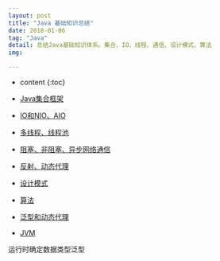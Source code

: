 ```yaml
---
layout: post
title: "Java 基础知识总结"
date: 2018-01-06
tag: "Java"
detail: 总结Java基础知识体系。集合、IO、线程、通信、设计模式、算法
img: 

---
```


* content
{:toc}



* [Java集合框架](http://zhongyp.me/2018/01/06/Collection/)

* [IO和NIO、AIO]()

* [多线程、线程池]()

* [阻塞、非阻塞、异步网络通信]()

* [反射、动态代理]()

* [设计模式](http://zhongyp.me/2018/01/10/Pattern/)

* [算法](http://zhongyp.me/2018/01/10/Algorithm/)

* [泛型和动态代理]()

* [JVM]()

运行时确定数据类型泛型







